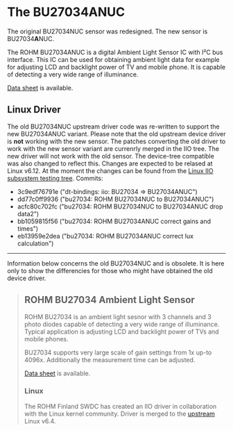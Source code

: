 # The BU27034ANUC

The original BU27034NUC sensor was redesigned. The new sensor is BU27034**A**NUC.

The ROHM BU27034ANUC is a digital Ambient Light Sensor IC with I²C bus interface. This IC can be used for obtaining ambient light data for example for adjusting LCD and backlight power of TV and mobile phone. It is capable of detecting a very wide range of illuminance.

[Data sheet](https://fscdn.rohm.com/en/products/databook/datasheet/ic/sensor/light/bu27034anuc-e.pdf) is available.

## Linux Driver

The old BU27034NUC upstream driver code was re-written to support the new BU27034ANUC variant.
Please note that the old upstream device driver is **not** working with the new sensor. The patches converting the old driver to work with the new sensor variant are currenrly merged in the IIO tree. The new driver will not work with the old sensor. The device-tree compatible was also changed to reflect this. Changes are expected to be relased at Linux v6.12. At the moment the changes can be found from the [Linux IIO subsystem testing tree](https://git.kernel.org/pub/scm/linux/kernel/git/jic23/iio.git/log/?h=testing). Commits:

- 3c9edf76791e ("dt-bindings: iio: BU27034 => BU27034ANUC")
- dd77c0ff9936 ("bu27034: ROHM BU27034NUC to BU27034ANUC")
- acfc80c702fc ("bu27034: ROHM BU27034NUC to BU27034ANUC drop data2")
- bb1059815f56 ("bu27034: ROHM BU27034ANUC correct gains and times")
- eb13959e2dea ("bu27034: ROHM BU27034ANUC correct lux calculation")

---

Information below concerns the old BU27034NUC and is obsolete. It is here only to show the differencies for those who might have obtained the old device driver.

> ## ROHM BU27034 Ambient Light Sensor
> 
> ROHM BU27034 is an ambient light sesnor with 3 channels and 3 photo diodes
> capable of detecting a very wide range of illuminance. Typical application
> is adjusting LCD and backlight power of TVs and mobile phones.
> 
> BU27034 supports very large scale of gain settings from 1x up-to 4096x.
> Additionally the measurement time can be adjusted.
> 
> [Data sheet](https://fscdn.rohm.com/en/products/databook/datasheet/ic/sensor/light/bu27034nuc-e.pdf) is available.
> 
> ### Linux
> 
> The ROHM Finland SWDC has created an IIO driver in collaboration with the
> Linux kernel community. Driver is merged to the [upstream](https://git.kernel.org/pub/scm/linux/kernel/git/torvalds/linux.git) Linux v6.4.
